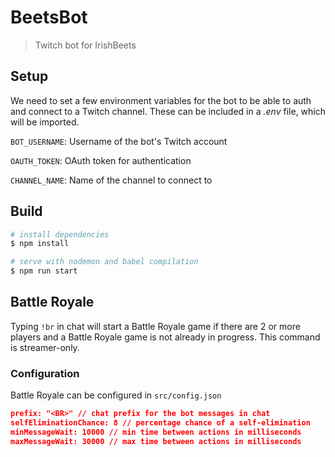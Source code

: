 # BeetsBot

> Twitch bot for IrishBeets

## Setup

We need to set a few environment variables for the bot to be able to auth and connect to a Twitch channel. These can be included in a _.env_ file, which will be imported.

`BOT_USERNAME`: Username of the bot's Twitch account

`OAUTH_TOKEN`: OAuth token for authentication

`CHANNEL_NAME`: Name of the channel to connect to

## Build

```bash
# install dependencies
$ npm install

# serve with nodemon and babel compilation
$ npm run start
```

## Battle Royale

Typing `!br` in chat will start a Battle Royale game if there are 2 or more players and a Battle Royale game is not already in progress. This command is streamer-only.

### Configuration

Battle Royale can be configured in `src/config.json`

```json
prefix: "<BR>" // chat prefix for the bot messages in chat
selfEliminationChance: 8 // percentage chance of a self-elimination
minMessageWait: 10000 // min time between actions in milliseconds
maxMessageWait: 30000 // max time between actions in milliseconds
```
